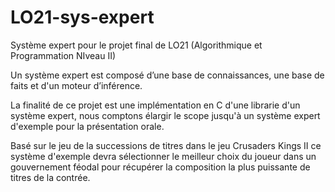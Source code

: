 # LO21-sys-expert
Système expert pour le projet final de LO21 (Algorithmique et Programmation NIveau II)

Un système expert est composé d’une base de connaissances, une base de faits et d'un moteur d’inférence.

La finalité de ce projet est une implémentation en C d'une librarie d'un système expert, nous comptons élargir le scope jusqu'à un système expert d'exemple pour la présentation orale. 

Basé sur le jeu de la successions de titres dans le jeu Crusaders Kings II ce système d'exemple devra sélectionner le meilleur choix du joueur dans un gouvernement féodal pour récupérer la composition la plus puissante de titres de la contrée.
